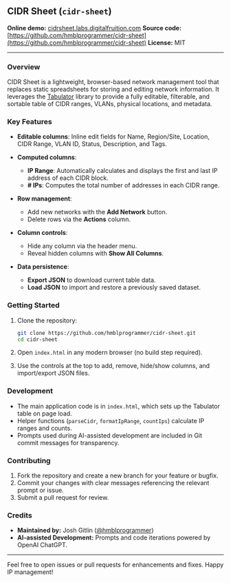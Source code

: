 ## CIDR Sheet (`cidr-sheet`)

**Online demo:** [cidrsheet.labs.digitalfruition.com](https://cidrsheet.labs.digitalfruition.com)
**Source code:** [https://github.com/hmblprogrammer/cidr-sheet](https://github.com/hmblprogrammer/cidr-sheet)
**License:** MIT

---

### Overview

CIDR Sheet is a lightweight, browser-based network management tool that replaces static spreadsheets for storing and editing network information. It leverages the [Tabulator](https://tabulator.info/) library to provide a fully editable, filterable, and sortable table of CIDR ranges, VLANs, physical locations, and metadata.

### Key Features

* **Editable columns**: Inline edit fields for Name, Region/Site, Location, CIDR Range, VLAN ID, Status, Description, and Tags.
* **Computed columns**:

  * **IP Range**: Automatically calculates and displays the first and last IP address of each CIDR block.
  * **# IPs**: Computes the total number of addresses in each CIDR range.
* **Row management**:

  * Add new networks with the **Add Network** button.
  * Delete rows via the **Actions** column.
* **Column controls**:

  * Hide any column via the header menu.
  * Reveal hidden columns with **Show All Columns**.
* **Data persistence**:

  * **Export JSON** to download current table data.
  * **Load JSON** to import and restore a previously saved dataset.

### Getting Started

1. Clone the repository:

   ```bash
   git clone https://github.com/hmblprogrammer/cidr-sheet.git
   cd cidr-sheet
   ```
2. Open `index.html` in any modern browser (no build step required).
3. Use the controls at the top to add, remove, hide/show columns, and import/export JSON files.

### Development

* The main application code is in `index.html`, which sets up the Tabulator table on page load.
* Helper functions (`parseCidr`, `formatIpRange`, `countIps`) calculate IP ranges and counts.
* Prompts used during AI-assisted development are included in Git commit messages for transparency.

### Contributing

1. Fork the repository and create a new branch for your feature or bugfix.
2. Commit your changes with clear messages referencing the relevant prompt or issue.
3. Submit a pull request for review.

### Credits

* **Maintained by:** Josh Gitlin ([@hmblprogrammer](https://github.com/hmblprogrammer))
* **AI-assisted Development:** Prompts and code iterations powered by OpenAI ChatGPT.

---

Feel free to open issues or pull requests for enhancements and fixes. Happy IP management!
